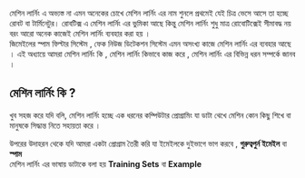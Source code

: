 মেশিন লার্নিং এ অভ্যস্ত না এমন অনেকের চোখে মেশিন লার্নিং এর নাম শুনলে প্রথমেই যেই চিত্র ভেসে আসে তা হচ্ছে রোবট বা টার্মিনেটুর। রোবটিক্স এ মেশিন লার্নিং এর ভুমিকা আছে কিন্তু মেশিন লার্নিং শুধু মাত্র রোবোটিক্সেই সীমাবদ্ধ নয় বরং আরো অনেক কাজেই মেশিন লার্নিং ব্যবহার করা হয় ।    
জিমেইলের স্পাম ফিল্টার সিস্টেম , ফেক নিউজ ডিটেকশন সিস্টেম এমন অসংখ্য কাজে মেশিন লার্নিং এর ব্যবহার আছে । এই অধ্যায়ে আমরা মেশিন লার্নিং কি , মেশিন লার্নিং কিভাবে কাজ করে , মেশিন লার্নিং এর বিভিন্ন ধরন সম্পর্কে জানব ।   

## মেশিন লার্নিং কি ?
খুব সহজ করে যদি বলি, মেশিন লার্নিং হচ্ছে এক ধরনের কম্পিউটার প্রোগ্রামিং যা ডাটা থেখে মেশিন কোন কিছু শিখে বা মানুষকে সিদ্ধান্ত নিতে সহায়তা করে । 
   
উপরের উদাহরন থেকে যদি আমরা একটা প্রোগ্রাম তৈরী করি যা ইমেইলকে দুইভাগে ভাগ করবে , **গুরুত্বপুর্ন ইমেইল** বা **স্পাম**   
মেশিন লার্নিং এর ভাষায় ডাটাকে বলা হয় **Training Sets** বা **Example**
